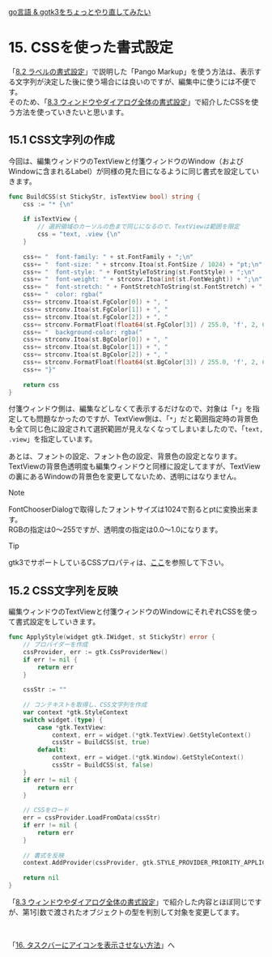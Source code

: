 [go言語 & gotk3をちょっとやり直してみたい](../../README.md#go%E8%A8%80%E8%AA%9Egotk3%E3%82%92%E3%81%A1%E3%82%87%E3%81%A3%E3%81%A8%E3%82%84%E3%82%8A%E7%9B%B4%E3%81%97%E3%81%A6%E3%81%BF%E3%81%9F%E3%81%84)  

# 15. CSSを使った書式設定

「[8.2 ラベルの書式設定](../08#82-%E3%83%A9%E3%83%99%E3%83%AB%E3%81%AE%E6%9B%B8%E5%BC%8F%E8%A8%AD%E5%AE%9A)」で説明した「Pango Markup」を使う方法は、表示する文字列が決定した後に使う場合には良いのですが、編集中に使うには不便です。  
そのため、「[8.3 ウィンドウやダイアログ全体の書式設定](../08#83-%E3%82%A6%E3%82%A3%E3%83%B3%E3%83%89%E3%82%A6%E3%82%84%E3%83%80%E3%82%A4%E3%82%A2%E3%83%AD%E3%82%B0%E5%85%A8%E4%BD%93%E3%81%AE%E6%9B%B8%E5%BC%8F%E8%A8%AD%E5%AE%9A)」で紹介したCSSを使う方法を使っていきたいと思います。  

## 15.1 CSS文字列の作成  

今回は、編集ウィンドウのTextViewと付箋ウィンドウのWindow（およびWindowに含まれるLabel）が同様の見た目になるように同じ書式を設定していきます。  

```go
func BuildCSS(st StickyStr, isTextView bool) string {
	css := "* {\n"
	
	if isTextView {
		// 選択領域のカーソルの色まで同じになるので、TextViewは範囲を限定
		css = "text, .view {\n"
	}
	
	css+= "  font-family: " + st.FontFamily + ";\n"
	css+= "  font-size: " + strconv.Itoa(st.FontSize / 1024) + "pt;\n"
	css+= "  font-style: " + FontStyleToString(st.FontStyle) + ";\n"
	css+= "  font-weight: " + strconv.Itoa(int(st.FontWeight)) + ";\n"
	css+= "  font-stretch: " + FontStretchToString(st.FontStretch) + ";\n"
	css+= "  color: rgba("
	css+= strconv.Itoa(st.FgColor[0]) + ", "
	css+= strconv.Itoa(st.FgColor[1]) + ", "
	css+= strconv.Itoa(st.FgColor[2]) + ", "
	css+= strconv.FormatFloat(float64(st.FgColor[3]) / 255.0, 'f', 2, 64) + ");\n"
	css+= "  background-color: rgba("
	css+= strconv.Itoa(st.BgColor[0]) + ", "
	css+= strconv.Itoa(st.BgColor[1]) + ", "
	css+= strconv.Itoa(st.BgColor[2]) + ", "
	css+= strconv.FormatFloat(float64(st.BgColor[3]) / 255.0, 'f', 2, 64) + ");\n"
	css+= "}"
	
	return css
}
```

付箋ウィンドウ側は、編集などしなくて表示するだけなので、対象は「`*`」を指定しても問題なかったのですが、TextView側は、「`*`」だと範囲指定時の背景色も全て同じ色に設定されて選択範囲が見えなくなってしまいましたので、「`text, .view`」を指定しています。  

あとは、フォントの設定、フォント色の設定、背景色の設定となります。TextViewの背景色透明度も編集ウィンドウと同様に設定してますが、TextViewの裏にあるWindowの背景色を変更してないため、透明にはなりません。  

> [!NOTE]  
> FontChooserDialogで取得したフォントサイズは1024で割るとptに変換出来ます。  
> RGBの指定は0～255ですが、透明度の指定は0.0～1.0になります。  

> [!TIP]  
> gtk3でサポートしているCSSプロパティは、[ここ](https://docs.gtk.org/gtk3/css-properties.html)を参照して下さい。  

## 15.2 CSS文字列を反映  

編集ウィンドウのTextViewと付箋ウィンドウのWindowにそれぞれCSSを使って書式設定をしていきます。

```go
func ApplyStyle(widget gtk.IWidget, st StickyStr) error {
	// プロバイダーを作成
	cssProvider, err := gtk.CssProviderNew()
	if err != nil {
		return err
	}
	
	cssStr := ""
	
	// コンテキストを取得し、CSS文字列を作成
	var context *gtk.StyleContext
	switch widget.(type) {
		case *gtk.TextView:
			context, err = widget.(*gtk.TextView).GetStyleContext()
			cssStr = BuildCSS(st, true)
		default:
			context, err = widget.(*gtk.Window).GetStyleContext()
			cssStr = BuildCSS(st, false)
	}
	if err != nil {
		return err
	}
	
	// CSSをロード
	err = cssProvider.LoadFromData(cssStr)
	if err != nil {
		return err
	}
	
	// 書式を反映
	context.AddProvider(cssProvider, gtk.STYLE_PROVIDER_PRIORITY_APPLICATION)
	
	return nil
}
```

「[8.3 ウィンドウやダイアログ全体の書式設定](../08#83-%E3%82%A6%E3%82%A3%E3%83%B3%E3%83%89%E3%82%A6%E3%82%84%E3%83%80%E3%82%A4%E3%82%A2%E3%83%AD%E3%82%B0%E5%85%A8%E4%BD%93%E3%81%AE%E6%9B%B8%E5%BC%8F%E8%A8%AD%E5%AE%9A)」で紹介した内容とほぼ同じですが、第1引数で渡されたオブジェクトの型を判別して対象を変更してます。  

</br>

「[16. タスクバーにアイコンを表示させない方法](../16/README.md)」へ
